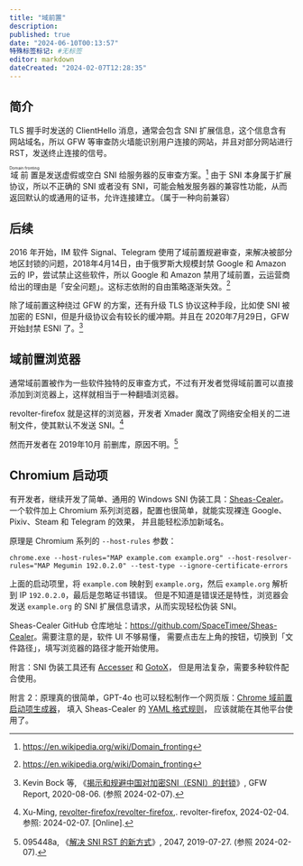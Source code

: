 ```yaml
---
title: "域前置"
description:
published: true
date: "2024-06-10T00:13:57"
特殊标签标记: #无标签
editor: markdown
dateCreated: "2024-02-07T12:28:35"
---
```


## 简介

TLS 握手时发送的 ClientHello 消息，通常会包含 SNI 扩展信息，这个信息含有网站域名，所以 GFW 等审查防火墙能识别用户连接的网站，并且对部分网站进行 RST，发送终止连接的信号。

<ruby>域前置<rt>Domain fronting</rt></ruby>是发送虚假或空白 SNI 给服务器的反审查方案。[^wiki] 由于 SNI 本身属于扩展协议，所以不正确的 SNI 或者没有 SNI，可能会触发服务器的兼容性功能，从而返回默认的或通用的证书，允许连接建立。（属于一种向前兼容）

[^wiki]: https://en.wikipedia.org/wiki/Domain_fronting

## 后续

2016 年开始，IM 软件 Signal、Telegram 使用了域前置规避审查，来解决被部分地区封锁的问题，2018年4月14日，由于俄罗斯大规模封禁 Google 和 Amazon 云的 IP，尝试禁止这些软件，所以 Google 和 Amazon 禁用了域前置，云运营商给出的理由是「安全问题」。这标志依附的自由策略逐渐失效。[^df]

[^df]: <https://en.wikipedia.org/wiki/Domain_fronting>

除了域前置这种绕过 GFW 的方案，还有升级 TLS 协议这种手段，比如使 SNI 被加密的 ESNI，但是升级协议会有较长的缓冲期。并且在 2020年7月29日，GFW 开始封禁 ESNI 了。[^febz]

[^febz]: Kevin Bock 等, 《[揭示和规避中国对加密SNI（ESNI）的封锁](https://web.archive.org/web/20231207105611/https://gfw.report/blog/gfw_esni_blocking/zh/)》, GFW Report, 2020-08-06. (参照 2024-02-07).

## 域前置浏览器

通常域前置被作为一些软件独特的反审查方式，不过有开发者觉得域前置可以直接添加到浏览器上，这样就相当于一种翻墙浏览器。

revolter-firefox 就是这样的浏览器，开发者 Xmader 魔改了网络安全相关的二进制文件，使其默认不发送 SNI。[^55039]

[^55039]: Xu-Ming, [revolter-firefox/revolter-firefox](https://web.archive.org/web/20230912055039/https://github.com/revolter-firefox/revolter-firefox),. revolter-firefox, 2024-02-04. 参照: 2024-02-07. [Online].

然而开发者在 2019年10月 前删库，原因不明。[^1360]

<!-- 根据后来的 [采访](/anti-censorship/Fuck-XueXiQiangGuo.md#开发者被攻击) 来看，可能还是有一些外部压力的因素。 -->

[^1360]: 095448a, 《[解决 SNI RST 的新方式](https://web.archive.org/web/20240207032829/https://2047.one/t/1360)》, 2047, 2019-07-27. (参照 2024-02-07).

## Chromium 启动项

有开发者，继续开发了简单、通用的 Windows SNI 伪装工具：[Sheas-Cealer](https://github.com/SpaceTimee/Sheas-Cealer)。
一个软件加上 Chromium 系列浏览器，配置也很简单，就能实现裸连 Google、Pixiv、Steam 和 Telegram 的效果，
并且能轻松添加新域名。

原理是 Chromium 系列的 `--host-rules` 参数：

```shell
chrome.exe --host-rules="MAP example.com example.org" --host-resolver-rules="MAP Megumin 192.0.2.0" --test-type --ignore-certificate-errors
```

上面的启动项里，将 `example.com` 映射到 `example.org`，然后 `example.org` 解析到 IP `192.0.2.0`，最后是忽略证书错误。
但是不知道是错误还是特性，浏览器会发送 `example.org` 的 SNI 扩展信息请求，从而实现轻松伪装 SNI。

Sheas-Cealer GitHub 仓库地址：<https://github.com/SpaceTimee/Sheas-Cealer>。需要注意的是，软件 UI 不够易懂，
需要点击左上角的按钮，切换到「文件路径」，填写浏览器的路径才能开始使用。

附言：SNI 伪装工具还有 [Accesser](https://github.com/URenko/Accesser) 和 [GotoX](https://github.com/SeaHOH/GotoX)，
但是用法复杂，需要多种软件配合使用。

附言 2：原理真的很简单，GPT-4o 也可以轻松制作一个网页版：[Chrome 域前置启动项生成器][]，
填入 Sheas-Cealer 的 [YAML 格式规则](https://github.com/SpaceTimee/Cealing-Host/blob/main/Cealing-Host-A.json)，
应该就能在其他平台使用了。

[Chrome 域前置启动项生成器]: https://gistpreview.github.io/?22ce3b5da2a6684423891959dc5c02f8/chrome_domain_fronting_launch_command_generator.html

<!-- 写于 2024-06-09 -->
